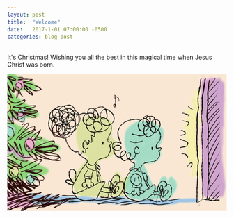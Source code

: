 ```yaml
---
layout: post
title:  "Welcome"
date:   2017-1-01 07:00:00 -0500
categories: blog post
---
```

It's Christmas! Wishing you all the best in this magical time when Jesus Christ was born.

![christmastime is here](/img/chtime.gif)
